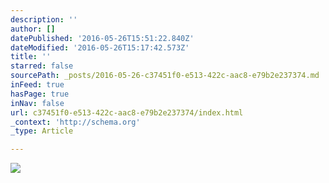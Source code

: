 ```yaml
---
description: ''
author: []
datePublished: '2016-05-26T15:51:22.840Z'
dateModified: '2016-05-26T15:17:42.573Z'
title: ''
starred: false
sourcePath: _posts/2016-05-26-c37451f0-e513-422c-aac8-e79b2e237374.md
inFeed: true
hasPage: true
inNav: false
url: c37451f0-e513-422c-aac8-e79b2e237374/index.html
_context: 'http://schema.org'
_type: Article

---
```

![](https://the-grid-user-content.s3-us-west-2.amazonaws.com/6c595942-04a4-4d68-8b78-20fc54eed4d4.jpg)